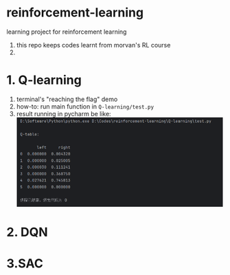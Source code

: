 # reinforcement-learning
learning project for reinforcement learning

1. this repo keeps codes learnt from morvan's RL course
2. 

# 1. Q-learning
1. terminal's "reaching the flag" demo
2. how-to: run main function in `Q-learning/test.py`
3. result running in pycharm be like:
![img.png](assets/img.png)

# 2. DQN

# 3.SAC